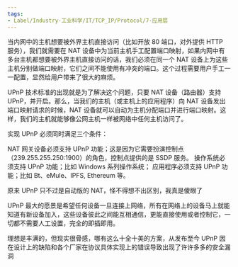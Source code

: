 ```yaml
---
tags:
- Label/Industry-工业科学/IT/TCP_IP/Protocol/7-应用层
---
```


当内网中的主机想要被外界主机直接访问（比如开放 80 端口，对外提供 HTTP 服务），我们就需要在 NAT 设备中为当前主机手工配置端口映射，如果内网中有多台主机都想要被外界主机直接访问的话，我们必须在同一个 NAT 设备上为这些主机分别做端口映射，它们之间不能使用有冲突的端口。这个过程需要用户手工一一配置，显然给用户带来了很大的麻烦。

UPnP 技术标准的出现就是为了解决这个问题，只要 NAT 设备（路由器）支持 UPnP，并开启。那么，当我们的主机（或主机上的应用程序）向 NAT 设备发出端口映射请求的时候，NAT 设备就可以自动为主机分配端口并进行端口映射。这样，我们的主机就能够像公网主机一样被网络中任何主机访问了。

实现 UPnP 必须同时满足三个条件：

NAT 网关设备必须支持 UPnP 功能；这是因为它需要扮演控制点（239.255.255.250:1900）的角色，控制点提供的是 SSDP 服务。
操作系统必须支持 UPnP 功能；比如 Windows 系列操作系统；
应用程序必须支持 UPnP 功能；比如 Bt、eMule、IPFS, Ethereum 等。

原来 UPnP 只不过是自动版的 NAT，怪不得想不出区别，我真是傻眼了

UPnP 最大的愿景是希望任何设备一旦连接上网络，所有在网络上的设备马上就能知道有新设备加入，这些设备彼此之间能互相通信，更能直接使用或者控制它，一切都不需要人工设置，完全的即插即用。

理想是丰满的，但现实很骨感，哪有这么十全十美的方案，从发布至今 UPnP 因在设计上的缺陷和各个厂家在协议具体实现上的错误导致出现了许许多多的安全漏洞